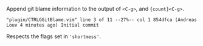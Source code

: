 Append git blame information to the output of `<C-g>`, and `{count}<C-g>`.

```
"plugin/CTRLGGitBlame.vim" line 3 of 11 --27%-- col 1 854dfca (Andreas Louv 4 minutes ago) Initial commit
```

Respects the flags set in `'shortmess'`.

